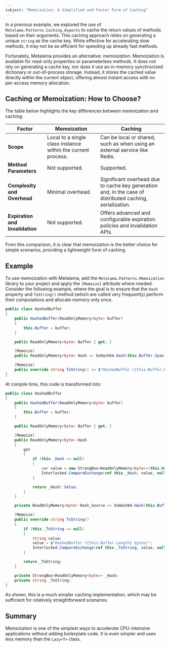 ```yaml
---
subject: "Memoization: A Simplified and Faster Form of Caching"
---
```


In a previous example, we explored the use of `Metalama.Patterns.Caching.Aspects` to cache the return values of methods based on their arguments. This caching approach relies on generating a unique `string` as the cache key. While effective for accelerating slow methods, it may not be as efficient for speeding up already fast methods.

Fortunately, Metalama provides an alternative: _memoization_. Memoization is available for read-only properties or parameterless methods. It does not rely on generating a cache key, nor does it use an in-memory synchronized dictionary or out-of-process storage. Instead, it stores the cached value directly within the current object, offering almost instant access with no per-access memory allocation.

## Caching or Memoization: How to Choose?

The table below highlights the key differences between memoization and caching:

| Factor                             | Memoization                                                  | Caching                                                                                                             |
| ---------------------------------- | ------------------------------------------------------------ | ------------------------------------------------------------------------------------------------------------------- |
| <b>Scope</b>                       | Local to a single class instance within the current process. | Can be local or shared, such as when using an external service like Redis.                                          |
| <b>Method Parameters</b>           | Not supported.                                               | Supported.                                                                                                         |
| <b>Complexity and Overhead</b>     | Minimal overhead.                                            | Significant overhead due to cache key generation and, in the case of distributed caching, serialization.            |
| <b>Expiration and Invalidation</b> | Not supported.                                               | Offers advanced and configurable expiration policies and invalidation APIs.                                         |

From this comparison, it is clear that memoization is the better choice for simple scenarios, providing a lightweight form of caching.

## Example

To use memoization with Metalama, add the `Metalama.Patterns.Memoization` library to your project and apply the `[Memoize]` attribute where needed. Consider the following example, where the goal is to ensure that the `Hash` property and `ToString()` method (which are called very frequently) perform their computations and allocate memory only once.

```c#
public class HashedBuffer
{
    public HashedBuffer(ReadOnlyMemory<byte> buffer)
    {
        this.Buffer = buffer;
    }

    public ReadOnlyMemory<byte> Buffer { get; }

    [Memoize]
    public ReadOnlyMemory<byte> Hash => XxHash64.Hash(this.Buffer.Span);

    [Memoize]
    public override string ToString() => $"HashedBuffer ({this.Buffer.Length} bytes)";
}
```

At compile time, this code is transformed into:

```c#
public class HashedBuffer
{
    public HashedBuffer(ReadOnlyMemory<byte> buffer)
    {
        this.Buffer = buffer;
    }

    public ReadOnlyMemory<byte> Buffer { get; }

    [Memoize]
    public ReadOnlyMemory<byte> Hash
    {
        get
        {
            if (this._Hash == null)
            {
                var value = new StrongBox<ReadOnlyMemory<byte>>(this.Hash_Source);
                Interlocked.CompareExchange(ref this._Hash, value, null);
            }

            return _Hash!.Value;
        }
    }

    private ReadOnlyMemory<byte> Hash_Source => XxHash64.Hash(this.Buffer.Span);

    [Memoize]
    public override string ToString()
    {
        if (this._ToString == null)
        {
            string value;
            value = $"HashedBuffer ({this.Buffer.Length} bytes)";
            Interlocked.CompareExchange(ref this._ToString, value, null);
        }

        return _ToString;
    }

    private StrongBox<ReadOnlyMemory<byte>> _Hash;
    private string _ToString;
}
```

As shown, this is a much simpler caching implementation, which may be sufficient for relatively straightforward scenarios.

## Summary

Memoization is one of the simplest ways to accelerate CPU-intensive applications without adding boilerplate code. It is even simpler and uses less memory than the `Lazy<T>` class.
